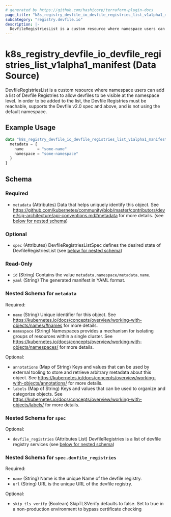 ```yaml
---
# generated by https://github.com/hashicorp/terraform-plugin-docs
page_title: "k8s_registry_devfile_io_devfile_registries_list_v1alpha1_manifest Data Source - terraform-provider-k8s"
subcategory: "registry.devfile.io"
description: |-
  DevfileRegistriesList is a custom resource where namespace users can add a list of Devfile Registries to allow devfiles to be visible at the namespace level.  In order to be added to the list, the Devfile Registries must be reachable, supports the Devfile v2.0 spec and above, and is not using the default namespace.
---
```


# k8s_registry_devfile_io_devfile_registries_list_v1alpha1_manifest (Data Source)

DevfileRegistriesList is a custom resource where namespace users can add a list of Devfile Registries to allow devfiles to be visible at the namespace level.  In order to be added to the list, the Devfile Registries must be reachable, supports the Devfile v2.0 spec and above, and is not using the default namespace.

## Example Usage

```terraform
data "k8s_registry_devfile_io_devfile_registries_list_v1alpha1_manifest" "example" {
  metadata = {
    name      = "some-name"
    namespace = "some-namespace"
  }
}
```

<!-- schema generated by tfplugindocs -->
## Schema

### Required

- `metadata` (Attributes) Data that helps uniquely identify this object. See https://github.com/kubernetes/community/blob/master/contributors/devel/sig-architecture/api-conventions.md#metadata for more details. (see [below for nested schema](#nestedatt--metadata))

### Optional

- `spec` (Attributes) DevfileRegistriesListSpec defines the desired state of DevfileRegistriesList (see [below for nested schema](#nestedatt--spec))

### Read-Only

- `id` (String) Contains the value `metadata.namespace/metadata.name`.
- `yaml` (String) The generated manifest in YAML format.

<a id="nestedatt--metadata"></a>
### Nested Schema for `metadata`

Required:

- `name` (String) Unique identifier for this object. See https://kubernetes.io/docs/concepts/overview/working-with-objects/names/#names for more details.
- `namespace` (String) Namespaces provides a mechanism for isolating groups of resources within a single cluster. See https://kubernetes.io/docs/concepts/overview/working-with-objects/namespaces/ for more details.

Optional:

- `annotations` (Map of String) Keys and values that can be used by external tooling to store and retrieve arbitrary metadata about this object. See https://kubernetes.io/docs/concepts/overview/working-with-objects/annotations/ for more details.
- `labels` (Map of String) Keys and values that can be used to organize and categorize objects. See https://kubernetes.io/docs/concepts/overview/working-with-objects/labels/ for more details.


<a id="nestedatt--spec"></a>
### Nested Schema for `spec`

Optional:

- `devfile_registries` (Attributes List) DevfileRegistries is a list of devfile registry services (see [below for nested schema](#nestedatt--spec--devfile_registries))

<a id="nestedatt--spec--devfile_registries"></a>
### Nested Schema for `spec.devfile_registries`

Required:

- `name` (String) Name is the unique Name of the devfile registry.
- `url` (String) URL is the unique URL of the devfile registry.

Optional:

- `skip_tls_verify` (Boolean) SkipTLSVerify defaults to false.  Set to true in a non-production environment to bypass certificate checking

